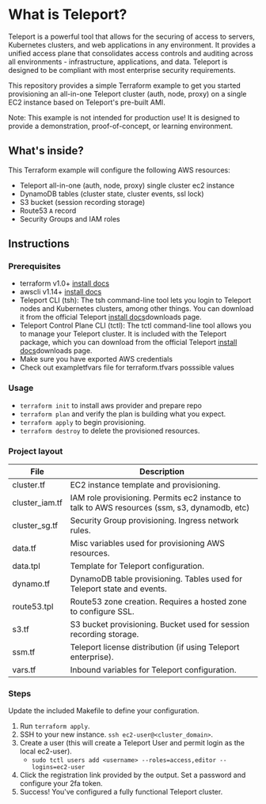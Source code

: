 # What is Teleport?

Teleport is a powerful tool that allows for the securing of access to servers, Kubernetes clusters, and web applications in any environment. It provides a unified access plane that consolidates access controls and auditing across all environments - infrastructure, applications, and data. Teleport is designed to be compliant with most enterprise security requirements.

This repository provides a simple Terraform example to get you started provisioning an all-in-one Teleport cluster (auth, node, proxy) on a single EC2 instance based on Teleport's pre-built AMI.

Note: This example is not intended for production use! It is designed to provide a demonstration, proof-of-concept, or learning environment.


## What's inside?

This Terraform example will configure the following AWS resources:

- Teleport all-in-one (auth, node, proxy) single cluster ec2 instance
- DynamoDB tables (cluster state, cluster events, ssl lock)
- S3 bucket (session recording storage)
- Route53 `A` record
- Security Groups and IAM roles

## Instructions

### Prerequisites

- terraform v1.0+ [install docs](https://learn.hashicorp.com/tutorials/terraform/install-cli)
- awscli v1.14+ [install docs](https://docs.aws.amazon.com/cli/latest/userguide/getting-started-install.html)
- Teleport CLI (tsh): The tsh command-line tool lets you login to Teleport nodes and Kubernetes clusters, among other things. You can download it from the official Teleport [install docs](https://goteleport.com/download/)downloads page.
- Teleport Control Plane CLI (tctl): The tctl command-line tool allows you to manage your Teleport cluster. It is included with the Teleport package, which you can download from the official Teleport [install docs](https://goteleport.com/download/)downloads page.
- Make sure you have exported AWS credentials
- Check out exampletfvars file for terraform.tfvars posssible values

### Usage
 
- `terraform init` to install aws provider and prepare repo 
- `terraform plan` and verify the plan is building what you expect.
- `terraform apply` to begin provisioning.
- `terraform destroy` to delete the provisioned resources.

### Project layout

File           | Description
-------------- | ---------------------------------------------------------------------------------------------
cluster.tf     | EC2 instance template and provisioning.
cluster_iam.tf | IAM role provisioning. Permits ec2 instance to talk to AWS resources (ssm, s3, dynamodb, etc)
cluster_sg.tf  | Security Group provisioning. Ingress network rules.
data.tf        | Misc variables used for provisioning AWS resources.
data.tpl       | Template for Teleport configuration.
dynamo.tf      | DynamoDB table provisioning. Tables used for Teleport state and events.
route53.tpl    | Route53 zone creation. Requires a hosted zone to configure SSL.
s3.tf          | S3 bucket provisioning. Bucket used for session recording storage.
ssm.tf         | Teleport license distribution (if using Teleport enterprise).
vars.tf        | Inbound variables for Teleport configuration.

### Steps

Update the included Makefile to define your configuration.

1. Run `terraform apply`.
2. SSH to your new instance. `ssh ec2-user@<cluster_domain>`.
3. Create a user (this will create a Teleport User and permit login as the local ec2-user).
   - `sudo tctl users add <username> --roles=access,editor --logins=ec2-user`
4. Click the registration link provided by the output. Set a password and configure your 2fa token.
5. Success! You've configured a fully functional Teleport cluster.

